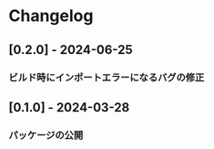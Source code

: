 # Changelog

## [0.2.0] - 2024-06-25
### ビルド時にインポートエラーになるバグの修正

## [0.1.0] - 2024-03-28
### パッケージの公開

